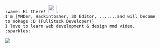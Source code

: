 <p>
  <samp>
    :wave: Hi there! <img src="https://user-images.githubusercontent.com/5679180/79618120-0daffb80-80be-11ea-819e-d2b0fa904d07.gif" width="27px">.
    <br> I'm [MMDer, Hackintosher, 3D Editor, .......and will become to Hokage :D (FullStack Developer)]
    <br>I love to learn web development & design mmd video. :sparkles:<br/><br/>
    <img src="https://pa1.narvii.com/6119/21a2e007a201bb83f4dfa258ea5f4a7560376f90_hq.gif"/>
  </samp><br/>
  

</p>
